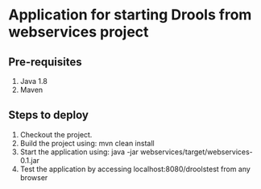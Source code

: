 Application for starting Drools from webservices project
=========================================================

Pre-requisites
--------------
1. Java 1.8
2. Maven

Steps to deploy
---------------
1. Checkout the project.
2. Build the project using: mvn clean install
3. Start the application using: java -jar webservices/target/webservices-0.1.jar
4. Test the application by accessing localhost:8080/droolstest from any browser
